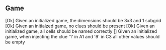 ## Game    
[Ok] Given an initialized game, the dimensions should be 3x3 and 1 subgrid
[Ok] Given an initialzed game, no clues should be present
[Ok] Given an initialized game, all cells should be named correctly
[] Given an initialized game, when injecting the clue '1' in A1 and '9' in C3 all other values should be empty